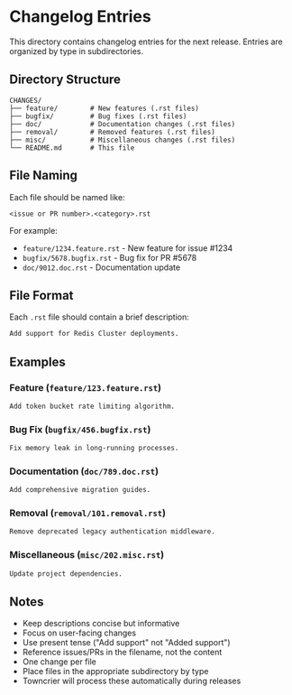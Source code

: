 # Changelog Entries

This directory contains changelog entries for the next release. Entries are organized by type in subdirectories.

## Directory Structure

```
CHANGES/
├── feature/        # New features (.rst files)
├── bugfix/         # Bug fixes (.rst files)
├── doc/            # Documentation changes (.rst files)
├── removal/        # Removed features (.rst files)
├── misc/           # Miscellaneous changes (.rst files)
└── README.md       # This file
```

## File Naming

Each file should be named like:

```
<issue or PR number>.<category>.rst
```

For example:
- `feature/1234.feature.rst` - New feature for issue #1234
- `bugfix/5678.bugfix.rst` - Bug fix for PR #5678
- `doc/9012.doc.rst` - Documentation update

## File Format

Each `.rst` file should contain a brief description:

```rst
Add support for Redis Cluster deployments.
```

## Examples

### Feature (`feature/123.feature.rst`)
```rst
Add token bucket rate limiting algorithm.
```

### Bug Fix (`bugfix/456.bugfix.rst`)
```rst
Fix memory leak in long-running processes.
```

### Documentation (`doc/789.doc.rst`)
```rst
Add comprehensive migration guides.
```

### Removal (`removal/101.removal.rst`)
```rst
Remove deprecated legacy authentication middleware.
```

### Miscellaneous (`misc/202.misc.rst`)
```rst
Update project dependencies.
```

## Notes

- Keep descriptions concise but informative
- Focus on user-facing changes
- Use present tense ("Add support" not "Added support")
- Reference issues/PRs in the filename, not the content
- One change per file
- Place files in the appropriate subdirectory by type
- Towncrier will process these automatically during releases